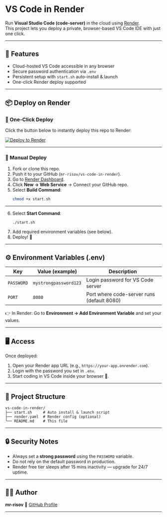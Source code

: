 
# VS Code in Render

Run **Visual Studio Code (code-server)** in the cloud using [Render](https://render.com).  
This project lets you deploy a private, browser-based VS Code IDE with just one click.  

---

## 🚀 Features
- Cloud-hosted VS Code accessible in any browser  
- Secure password authentication via `.env`  
- Persistent setup with `start.sh` auto-install & launch  
- One-click Render deploy supported  

---

## 📦 Deploy on Render

### 🔹 One-Click Deploy
Click the button below to instantly deploy this repo to Render:

[![Deploy to Render](https://render.com/images/deploy-to-render-button.svg)](https://render.com/deploy?repo=https://github.com/mr-risov/vs-code-in-render)

---

### 🔹 Manual Deploy
1. Fork or clone this repo.  
2. Push it to your GitHub (`mr-risov/vs-code-in-render`).  
3. Go to [Render Dashboard](https://dashboard.render.com/).  
4. Click **New → Web Service** → Connect your GitHub repo.  
5. Select **Build Command**:
   ```bash
   chmod +x start.sh


---

6. Select **Start Command**:
   ```bash
   ./start.sh

7. Add required environment variables (see below).
8. Deploy! 🎉

---

## ⚙️ Environment Variables (.env)

| Key        | Value (example)       | Description                                |
| ---------- | --------------------- | ------------------------------------------ |
| `PASSWORD` | `mystrongpassword123` | Login password for VS Code server          |
| `PORT`     | `8080`                | Port where code-server runs (default 8080) |

👉 In Render: Go to **Environment → Add Environment Variable** and set your values.

---

## 🖥️ Access

Once deployed:

1. Open your Render app URL (e.g., `https://your-app.onrender.com`).
2. Login with the password you set in `.env`.
3. Start coding in VS Code inside your browser 🎉.

---

## 📂 Project Structure

```
vs-code-in-render/
├── start.sh     # Auto install & launch script
├── render.yaml  # Render config (optional)
└── README.md    # This file
```

---

## 🔒 Security Notes

* Always set a **strong password** using the `PASSWORD` variable.
* Do not rely on the default password in production.
* Render free tier sleeps after 15 mins inactivity — upgrade for 24/7 uptime.

---

## 👨‍💻 Author

**mr-risov**
🚀 [GitHub Profile](https://github.com/mr-risov)

---


